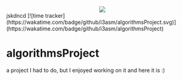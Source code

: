 <div style="text-align:center"><img src="https://wakatime.com/badge/github/i3asm/algorithmsProject" /></div>
jskdncd
[![time tracker](https://wakatime.com/badge/github/i3asm/algorithmsProject.svg)](https://wakatime.com/badge/github/i3asm/algorithmsProject)

# algorithmsProject
a project I had to do, but I enjoyed working on it and here it is :)
